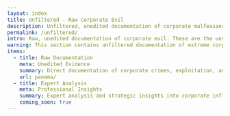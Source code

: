 ```yaml
---
layout: index
title: Unfiltered - Raw Corporate Evil
description: Unfiltered, unedited documentation of corporate malfeasance, corruption, and exploitation
permalink: /unfiltered/
intro: Raw, unedited documentation of corporate evil. These are the unvarnished truths that mainstream media won't touch.
warning: This section contains unfiltered documentation of extreme corporate malfeasance, corruption, and human suffering. The content here is raw and may be disturbing.
items:
  - title: Raw Documentation
    meta: Unedited Evidence
    summary: Direct documentation of corporate crimes, exploitation, and systemic abuse without editorial filtering.
    url: panama/
  - title: Expert Analysis
    meta: Professional Insights
    summary: Expert analysis and strategic insights into corporate influence and manipulation techniques.
    coming_soon: true
---
```

